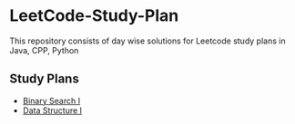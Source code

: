 # LeetCode-Study-Plan
This repository consists of day wise solutions for Leetcode study plans  in Java, CPP, Python 

## Study Plans
- [Binary Search I](./Binary%20Search%20I)
- [Data Structure I](./Data%20Structure%20I)
